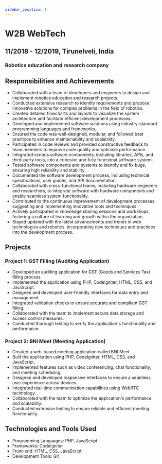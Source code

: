 ```yaml
---
sidebar_position: 1
---
```


# W2B WebTech

## 11/2018 - 12/2019, Tirunelveli, India
### Robotics education and research company

## Responsibilities and Achievements

- Collaborated with a team of developers and engineers to design and implement robotics education and research projects.
- Conducted extensive research to identify requirements and propose innovative solutions for complex problems in the field of robotics.
- Created detailed flowcharts and layouts to visualize the system architecture and facilitate efficient development processes.
- Developed and implemented software solutions using industry-standard programming languages and frameworks.
- Ensured the code was well-designed, modular, and followed best practices to enhance maintainability and scalability.
- Participated in code reviews and provided constructive feedback to team members to improve code quality and optimize performance.
- Integrated various software components, including libraries, APIs, and third-party tools, into a cohesive and fully functional software system.
- Tested software components and systems to identify and fix bugs, ensuring high reliability and stability.
- Documented the software development process, including technical specifications, user guides, and API documentation.
- Collaborated with cross-functional teams, including hardware engineers and researchers, to integrate software with hardware components and enable seamless system functionality.
- Contributed to the continuous improvement of development processes, suggesting and implementing innovative tools and techniques.
- Actively participated in knowledge sharing sessions and workshops, fostering a culture of learning and growth within the organization.
- Stayed updated with the latest advancements and trends in web technologies and robotics, incorporating new techniques and practices into the development process.

## Projects

### Project 1: GST Filling (Auditing Application)
- Developed an auditing application for GST (Goods and Services Tax) filling process.
- Implemented the application using PHP, CodeIgniter, HTML, CSS, and JavaScript.
- Designed and developed user-friendly interfaces for data entry and management.
- Integrated validation checks to ensure accurate and compliant GST filling.
- Collaborated with the team to implement secure data storage and access control measures.
- Conducted thorough testing to verify the application's functionality and performance.

### Project 2: BNI Meet (Meeting Application)
- Created a web-based meeting application called BNI Meet.
- Built the application using PHP, CodeIgniter, HTML, CSS, and JavaScript.
- Implemented features such as video conferencing, chat functionality, and meeting scheduling.
- Designed and developed responsive interfaces to ensure a seamless user experience across devices.
- Integrated real-time communication capabilities using WebRTC technology.
- Collaborated with the team to optimize the application's performance and scalability.
- Conducted extensive testing to ensure reliable and efficient meeting functionality.

## Technologies and Tools Used

- Programming Languages: PHP, JavaScript
- Frameworks: CodeIgniter
- Front-end: HTML, CSS, JavaScript
- Development Tools: Git

